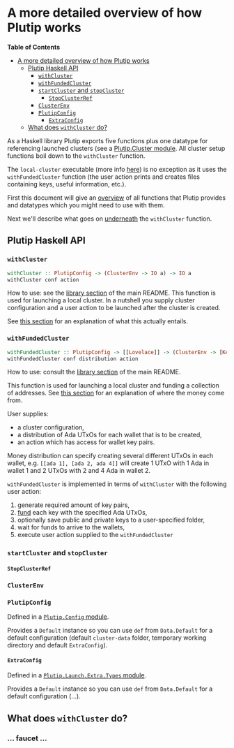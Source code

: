 # A more detailed overview of how Plutip works

<!-- markdown-toc start - Don't edit this section. Run M-x markdown-toc-refresh-toc -->
**Table of Contents**

- [A more detailed overview of how Plutip works](#a-more-detailed-overview-of-how-plutip-works)
    - [Plutip Haskell API](#plutip-haskell-api)
        - [`withCluster`](#withcluster)
        - [`withFundedCluster`](#withfundedcluster)
        - [`startCluster` and `stopCluster`](#startcluster-and-stopcluster)
            - [`StopClusterRef`](#stopclusterref)
        - [`ClusterEnv`](#clusterenv)
        - [`PlutipConfig`](#plutipconfig)
            - [`ExtraConfig`](#extraconfig)
    - [What does `withCluster` do?](#what-does-withcluster-do)

<!-- markdown-toc end -->

As a Haskell library Plutip exports five functions plus one datatype for referencing launched clusters (see a [Plutip.Cluster module](./src/Plutip/Cluster.hs).
All cluster setup functions boil down to the `withCluster` function.

The `local-cluster` executable (more info [here](./local-cluster/README.md)) is no exception as it uses the `withFundedCluster` function (the user action prints and creates files containing keys, useful information, etc.). 

First this document will give an [overview](#plutip-haskell-api) of all functions that Plutip provides and datatypes which you might need to use with them.

Next we'll describe what goes on [underneath](#what-does-withcluster-do) the `withCluster` function.

## Plutip Haskell API

### `withCluster`

```haskell
withCluster :: PlutipConfig -> (ClusterEnv -> IO a) -> IO a
withCluster conf action
```

How to use: see the [library section](./README.md#as-a-library) of the main README.
This function is used for launching a local cluster.
In a nutshell you supply cluster configuration and a user action to be launched after the cluster is created.

See [this section](#what-does-withcluster-do) for an explanation of what this actually entails.

### `withFundedCluster`

```haskell
withFundedCluster :: PlutipConfig -> [[Lovelace]] -> (ClusterEnv -> [KeyPair] -> IO a) -> IO a
withFundedCluster conf distribution action
```

How to use: consult the [library section](./README.md#as-a-library) of the main README.

This function is used for launching a local cluster and funding a collection of addresses.
See [this section](#...) for an explanation of where the money come from.

User supplies:
* a cluster configuration,
* a distribution of Ada UTxOs for each wallet that is to be created,
* an action which has access for wallet key pairs.

Money distribution can specify creating several different UTxOs in each wallet, e.g. `[[ada 1], [ada 2, ada 4]]` will create 1 UTxO with 1 Ada in wallet 1 and 2 UTxOs with 2 and 4 Ada in wallet 2.

`withFundedCluster` is implemented in terms of `withCluster` with the following user action:
1. generate required amount of key pairs,
2. [fund](#...) each key with the specified Ada UTxOs,
3. optionally save public and private keys to a user-specified folder,
4. wait for funds to arrive to the wallets,
5. execute user action supplied to the `withFundedCluster`

### `startCluster` and `stopCluster`

#### `StopClusterRef`

### `ClusterEnv`

###  `PlutipConfig`

Defined in a [`Plutip.Config` module](./src/Plutip/Config.hs).

Provides a `Default` instance so you can use `def` from `Data.Default` for a default configuration (default `cluster-data` folder, temporary working directory and default `ExtraConfig`).

#### `ExtraConfig`

Defined in a [`Plutip.Launch.Extra.Types` module](./src/Plutip/Launch/Extra/Types.hs).

Provides a `Default` instance so you can use `def` from `Data.Default` for a default configuration (...).

## What does `withCluster` do?

### ... faucet ...
